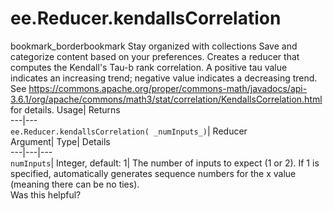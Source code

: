  
#  ee.Reducer.kendallsCorrelation 
bookmark_borderbookmark Stay organized with collections  Save and categorize content based on your preferences.
Creates a reducer that computes the Kendall's Tau-b rank correlation. A positive tau value indicates an increasing trend; negative value indicates a decreasing trend. See https://commons.apache.org/proper/commons-math/javadocs/api-3.6.1/org/apache/commons/math3/stat/correlation/KendallsCorrelation.html for details. 
Usage| Returns  
---|---  
`ee.Reducer.kendallsCorrelation( _numInputs_)`| Reducer  
Argument| Type| Details  
---|---|---  
`numInputs`| Integer, default: 1| The number of inputs to expect (1 or 2). If 1 is specified, automatically generates sequence numbers for the x value (meaning there can be no ties).  
Was this helpful?
